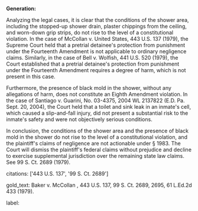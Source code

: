**Generation:**


Analyzing the legal cases, it is clear that the conditions of the shower area, including the stopped-up shower drain, plaster chippings from the ceiling, and worn-down grip strips, do not rise to the level of a constitutional violation. In the case of McCollan v. United States, 443 U.S. 137 (1979), the Supreme Court held that a pretrial detainee's protection from punishment under the Fourteenth Amendment is not applicable to ordinary negligence claims. Similarly, in the case of Bell v. Wolfish, 441 U.S. 520 (1979), the Court established that a pretrial detainee's protection from punishment under the Fourteenth Amendment requires a degree of harm, which is not present in this case.

Furthermore, the presence of black mold in the shower, without any allegations of harm, does not constitute an Eighth Amendment violation. In the case of Santiago v. Guarini, No. 03-4375, 2004 WL 2137822 (E.D. Pa. Sept. 20, 2004), the Court held that a toilet and sink leak in an inmate's cell, which caused a slip-and-fall injury, did not present a substantial risk to the inmate's safety and were not objectively serious conditions.

In conclusion, the conditions of the shower area and the presence of black mold in the shower do not rise to the level of a constitutional violation, and the plaintiff's claims of negligence are not actionable under § 1983. The Court will dismiss the plaintiff's federal claims without prejudice and decline to exercise supplemental jurisdiction over the remaining state law claims. See 99 S. Ct. 2689 (1979).



citations: ['443 U.S. 137', '99 S. Ct. 2689']

gold_text: Baker v. McCollan , 443 U.S. 137, 99 S. Ct. 2689, 2695, 61 L.Ed.2d 433 (1979).

label: 
